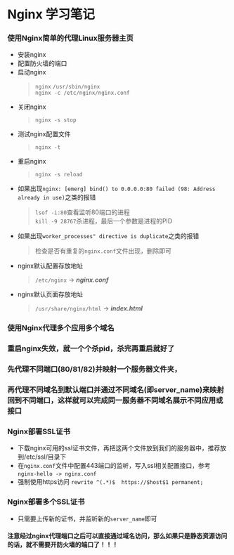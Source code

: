 # Nginx 学习笔记

### 使用Nginx简单的代理Linux服务器主页
+ 安装nginx
+ 配置防火墙的端口
+ 启动nginx
	> `nginx`
	> `/usr/sbin/nginx`  
	> `nginx -c /etc/nginx/nginx.conf`
+ 关闭nginx
	> `nginx -s stop`  
+ 测试nginx配置文件
	> `nginx -t`  
+ 重启nginx
	> `nginx -s reload`  
+ 如果出现`nginx: [emerg] bind() to 0.0.0.0:80 failed (98: Address already in use)`之类的报错
	> `lsof -i:80`查看监听80端口的进程  
	> `kill -9 28767`杀进程，最后一个参数是进程的PID  
+ 如果出现`worker_processes" directive is duplicate`之类的报错
	> 检查是否有重复的`nginx.conf`文件出现，删除即可
+ nginx默认配置存放地址
	> `/etc/nginx` -> ***nginx.conf***  
+ nginx默认页面存放地址
	> `/usr/share/nginx/html` -> ***index.html***  

### 使用Nginx代理多个应用多个域名

### 重启nginx失效，就一个个杀pid，杀完再重启就好了

### 先代理不同端口(80/81/82)并映射一个服务器文件夹，
### 再代理不同域名到默认端口并通过不同域名(即server_name)来映射回到不同端口，这样就可以完成同一服务器不同域名展示不同应用或接口

### Nginx部署SSL证书
+ 下载nginx可用的ssl证书文件，再把这两个文件放到我们的服务器中，推荐放到/etc/ssl/目录下
+ 在`nginx.conf`文件中配置443端口的监听，写入ssl相关配置接口，参考`nginx-hello -> nginx.conf`
+ 强制使用https访问 `rewrite ^(.*)$  https://$host$1 permanent;`

### Nginx部署多个SSL证书
+ 只需要上传新的证书，并监听新的`server_name`即可

#### 注意经过nginx代理端口之后可以直接通过域名访问，那么如果只是静态资源访问的话，就不需要开防火墙的端口了！！！